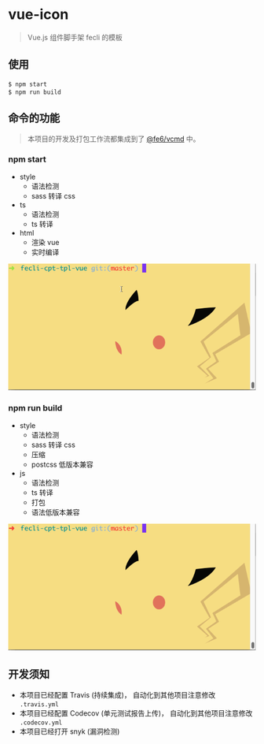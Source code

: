 # vue-icon
>Vue.js 组件脚手架 fecli 的模板

## 使用

```
$ npm start
$ npm run build
```

## 命令的功能
> 本项目的开发及打包工作流都集成到了 [@fe6/vcmd](https://www.npmjs.com/package/@fe6/vcmd) 中。

### npm start
  - style
    - 语法检测
    - sass 转译 css
  - ts
    - 语法检测
    - ts 转译
  - html
    - 渲染 vue
    - 实时编译

![npm start 例子](https://github.com/fe6/vcmd/raw/master/public/server.gif)

### npm run build
  - style
    - 语法检测
    - sass 转译 css
    - 压缩
    - postcss 低版本兼容
  - js
    - 语法检测
    - ts 转译
    - 打包
    - 语法低版本兼容

![npm run build 例子](https://github.com/fe6/vcmd/raw/master/public/build.gif)


## 开发须知

- 本项目已经配置 Travis (持续集成)， 自动化到其他项目注意修改 `.travis.yml`
- 本项目已经配置 Codecov (单元测试报告上传)， 自动化到其他项目注意修改 `.codecov.yml`
- 本项目已经打开 snyk (漏洞检测)
